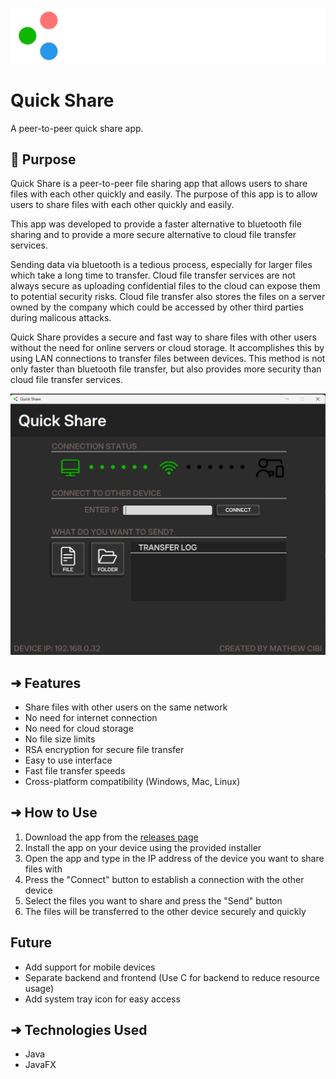 ![Quickshare Logo](https://github.com/Proton-PLU5/Quick-Share/blob/main/src/main/resources/me/mathewcibi/quickshare/quickshare_title_logo.png?raw=true "Quickshare Logo")
# Quick Share
A peer-to-peer quick share app.

## 🎯 Purpose

Quick Share is a peer-to-peer file sharing app that allows users to share files with each other quickly and easily.
The purpose of this app is to allow users to share files with each other quickly and easily.

This app was developed to provide a faster alternative to bluetooth file sharing and to provide a more secure alternative to cloud file transfer services.

Sending data via bluetooth is a tedious process, especially for larger files which take a long time to transfer. 
Cloud file transfer services are not always secure as uploading confidential files to the cloud can expose them to potential security risks.
Cloud file transfer also stores the files on a server owned by the company which could be accessed by other third parties during malicous attacks.

Quick Share provides a secure and fast way to share files with other users without the need for online servers or cloud storage.
It accomplishes this by using LAN connections to transfer files between devices. This method is not only faster than bluetooth file transfer, 
but also provides more security than cloud file transfer services.

![Quickshare Screenshot](https://github.com/Proton-PLU5/Quick-Share/blob/main/images/quickshare_main_menu.png?raw=true)

## ➜ Features
- Share files with other users on the same network
- No need for internet connection
- No need for cloud storage
- No file size limits
- RSA encryption for secure file transfer
- Easy to use interface
- Fast file transfer speeds
- Cross-platform compatibility (Windows, Mac, Linux)

## ➜ How to Use
1. Download the app from the [releases page]()
2. Install the app on your device using the provided installer
3. Open the app and type in the IP address of the device you want to share files with
4. Press the "Connect" button to establish a connection with the other device
5. Select the files you want to share and press the "Send" button
6. The files will be transferred to the other device securely and quickly

## Future
- Add support for mobile devices
- Separate backend and frontend (Use C for backend to reduce resource usage)
- Add system tray icon for easy access

## ➜ Technologies Used
- Java
- JavaFX